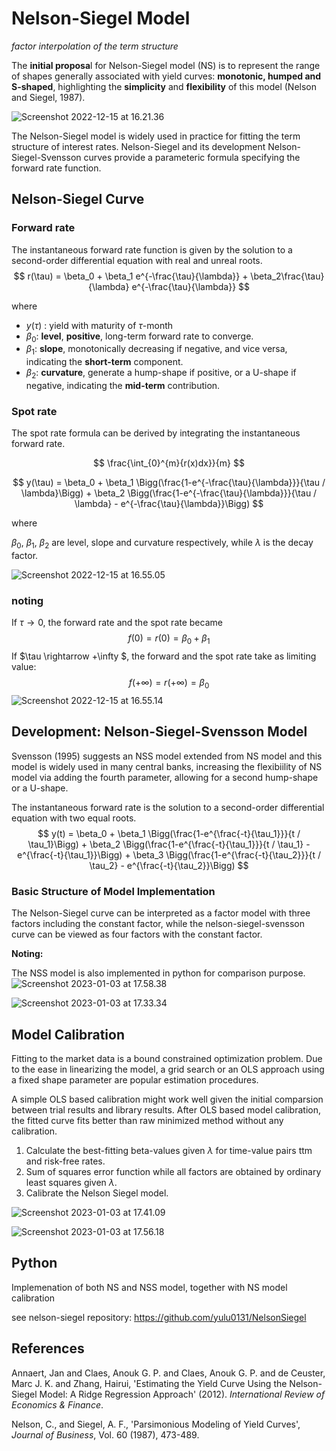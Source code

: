 # Nelson-Siegel Model

*factor interpolation of the term structure*

The **initial proposa**l for Nelson-Siegel model (NS) is to represent the range of shapes generally associated with yield curves: **monotonic, humped and S-shaped**, highlighting the **simplicity** and **flexibility** of this model (Nelson and Siegel, 1987).

![Screenshot 2022-12-15 at 16.21.36](../../Library/Application%20Support/typora-user-images/Screenshot%202022-12-15%20at%2016.21.36.png)



The Nelson-Siegel model is widely used in practice for fitting the term structure of interest rates. Nelson-Siegel and its development Nelson-Siegel-Svensson curves provide a parameteric formula specifying the forward rate function. 


## Nelson-Siegel Curve

### Forward rate

The instantaneous forward rate function is given by the solution to a second-order differential equation with real and unreal roots. 
$$
r(\tau) = \beta_0 + \beta_1 e^{-\frac{\tau}{\lambda}} + \beta_2\frac{\tau}{\lambda} e^{-\frac{\tau}{\lambda}}
$$

where 
- $y(\tau)$ : yield with maturity of $\tau$-month
- $\beta_0$: **level**, **positive**, long-term forward rate to converge.
- $\beta_1$: **slope**, monotonically decreasing if negative, and vice versa, indicating the **short-term** component.
- $\beta_2$: **curvature**, generate a hump-shape if positive, or a U-shape if negative, indicating the **mid-term** contribution.

### Spot rate
The spot rate formula can be derived by integrating the instantaneous forward rate.

$$
\frac{\int_{0}^{m}{r(x)dx}}{m}
$$

$$
y(\tau) = \beta_0 + \beta_1 \Bigg(\frac{1-e^{-\frac{\tau}{\lambda}}}{\tau / \lambda}\Bigg) + \beta_2 \Bigg(\frac{1-e^{-\frac{\tau}{\lambda}}}{\tau / \lambda} - e^{-\frac{\tau}{\lambda}}\Bigg)
$$

where 

$\beta_0$, $\beta_1$, $\beta_2$ are level, slope and curvature respectively, while $\lambda$ is the decay factor.

![Screenshot 2022-12-15 at 16.55.05](../../Library/Application%20Support/typora-user-images/Screenshot%202022-12-15%20at%2016.55.05.png)

### noting

If $\tau \rightarrow 0$, the forward rate and the spot rate became
$$
f(0) = r(0) = \beta_0 + \beta_1
$$
If $\tau \rightarrow +\infty $, the forward and the spot rate take as limiting value:
$$
f(+\infty) = r(+\infty) = \beta_0
$$
![Screenshot 2022-12-15 at 16.55.14](../../Library/Application%20Support/typora-user-images/Screenshot%202022-12-15%20at%2016.55.14.png)



## Development: Nelson-Siegel-Svensson Model


Svensson (1995) suggests an NSS model extended from NS model and this model is widely used in many central banks,  increasing the flexibiility of NS model via adding the fourth parameter, allowing for a second hump-shape or a U-shape.

The instantaneous forward rate is the solution to a second-order differential equation with two equal roots. 
$$
y(t) = \beta_0 + \beta_1 \Bigg(\frac{1-e^{\frac{-t}{\tau_1}}}{t / \tau_1}\Bigg) + \beta_2 \Bigg(\frac{1-e^{\frac{-t}{\tau_1}}}{t / \tau_1} - e^{\frac{-t}{\tau_1}}\Bigg) + \beta_3 \Bigg(\frac{1-e^{\frac{-t}{\tau_2}}}{t / \tau_2} - e^{\frac{-t}{\tau_2}}\Bigg)
$$

### Basic Structure of Model Implementation

The Nelson-Siegel curve can be interpreted as a factor model with three factors including the constant factor, while the nelson-siegel-svensson curve can be viewed as four factors with the constant factor.

**Noting:** 

The NSS model is also implemented in python for comparison purpose.![Screenshot 2023-01-03 at 17.58.38](../../Library/Application%20Support/typora-user-images/Screenshot%202023-01-03%20at%2017.58.38.png)

![Screenshot 2023-01-03 at 17.33.34](../../Library/Application%20Support/typora-user-images/Screenshot%202023-01-03%20at%2017.33.34.png)

## Model Calibration

Fitting to the market data is a bound constrained optimization problem. Due to the ease in linearizing the model, a grid search or an OLS approach using a fixed shape parameter are popular estimation procedures.



A simple OLS based calibration might work well given the initial comparsion between trial results and library results. After OLS based model calibration, the fitted curve fits better than raw minimized method without any calibration.

1. Calculate the best-fitting beta-values given $\lambda$ for time-value pairs ttm and risk-free rates.
2. Sum of squares error function while all factors are obtained by ordinary least squares given $\lambda$.
3. Calibrate the Nelson Siegel model.

![Screenshot 2023-01-03 at 17.41.09](../../Library/Application%20Support/typora-user-images/Screenshot%202023-01-03%20at%2017.41.09.png)

![Screenshot 2023-01-03 at 17.56.18](../../Library/Application%20Support/typora-user-images/Screenshot%202023-01-03%20at%2017.56.18.png)

## Python

Implemenation of both NS and NSS model, together with NS model calibration

see nelson-siegel repository: https://github.com/yulu0131/NelsonSiegel



## References

Annaert, Jan and Claes, Anouk G. P. and Claes, Anouk G. P. and de Ceuster, Marc J. K. and Zhang, Hairui, 'Estimating the Yield Curve Using the Nelson-Siegel Model: A Ridge Regression Approach' (2012). *International Review of Economics & Finance*.

Nelson, C., and Siegel, A. F., 'Parsimonious Modeling of Yield Curves', *Journal of Business*, Vol. 60 (1987), 473-489.



